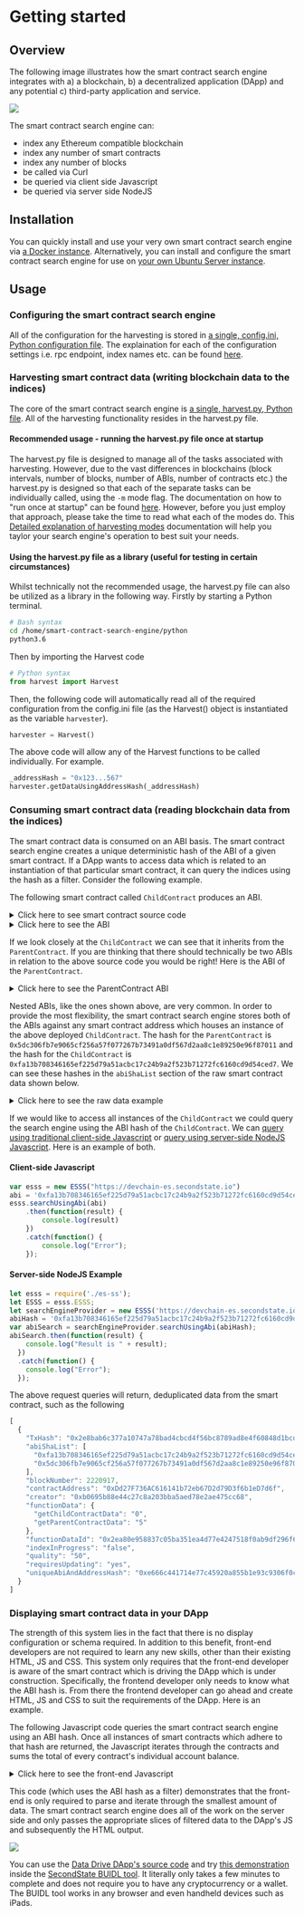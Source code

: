 # Getting started

## Overview

The following image illustrates how the smart contract search engine integrates with a) a blockchain, b) a decentralized application (DApp) and any potential c) third-party application and service.

![](../.gitbook/assets/SCSE-getting_started-01.png)

The smart contract search engine can:
 * index any Ethereum compatible blockchain
 * index any number of smart contracts
 * index any number of blocks
 * be called via Curl
 * be queried via client side Javascript
 * be queried via server side NodeJS
 
## Installation

You can quickly install and use your very own smart contract search engine via [a Docker instance](https://github.com/second-state/whitepapers/blob/master/smart-contracts-search-engine/start-a-search-engine-docker.md). Alternatively, you can install and configure the smart contract search engine for use on [your own Ubuntu Server instance](https://github.com/second-state/whitepapers/blob/master/smart-contracts-search-engine/start-a-search-engine.md).

## Usage

### Configuring the smart contract search engine

All of the configuration for the harvesting is stored in [a single, config.ini, Python configuration file](https://github.com/second-state/smart-contract-search-engine/blob/master/python/config.ini). The explaination for each of the configuration settings i.e. rpc endpoint, index names etc. can be found [here](https://github.com/second-state/whitepapers/blob/master/smart-contracts-search-engine/start-a-search-engine.md#configuring-the-python-harvester-a-single-configini-file).

### Harvesting smart contract data (writing blockchain data to the indices)

The core of the smart contract search engine is [a single, harvest.py, Python file](https://github.com/second-state/smart-contract-search-engine/blob/master/python/harvest.py). All of the harvesting functionality resides in the harvest.py file.

#### Recommended usage - running the harvest.py file once at startup

The harvest.py file is designed to manage all of the tasks associated with harvesting. However, due to the vast differences in blockchains (block intervals, number of blocks, number of ABIs, number of contracts etc.) the harvest.py is designed so that each of the separate tasks can be individually called, using the `-m` mode flag. The documentation on how to "run once at startup" can be found [here](https://github.com/second-state/whitepapers/blob/master/smart-contracts-search-engine/start-a-search-engine.md#recommended-usage---run-once-at-startup). However, before you just employ that approach, please take the time to read what each of the modes do. This [Detailed explanation of harvesting modes](https://github.com/second-state/whitepapers/blob/master/smart-contracts-search-engine/start-a-search-engine.md#detailed-explaination-of-harvesting-modes) documentation will help you taylor your search engine's operation to best suit your needs.


#### Using the harvest.py file as a library (useful for testing in certain circumstances)
Whilst technically not the recommended usage, the harvest.py file can also be utilized as a library in the following way. Firstly by starting a Python terminal.

```bash
# Bash syntax
cd /home/smart-contract-search-engine/python
python3.6
```
Then by importing the Harvest code

```python
# Python syntax
from harvest import Harvest
```
Then, the following code will automatically read all of the required configuration from the config.ini file (as the Harvest() object is instantiated as the variable `harvester`).

```python
harvester = Harvest()
```
The above code will allow any of the Harvest functions to be called individually. For example.

```python
_addressHash = "0x123...567"
harvester.getDataUsingAddressHash(_addressHash)
```

 
### Consuming smart contract data (reading blockchain data from the indices)

The smart contract data is consumed on an ABI basis. The smart contract search engine creates a unique deterministic hash of the ABI of a given smart contract. If a DApp wants to access data which is related to an instantiation of that particular smart contract, it can query the indices using the hash as a filter. Consider the following example.

The following smart contract called `ChildContract` produces an ABI.

<details><summary>Click here to see smart contract source code</summary>
<p>
 
```javascript
pragma solidity >=0.4.0 <0.6.0;

contract ParentContract {
    uint parentContractData = 5;

    function setParentContractData(uint _parentContractData) public {
        parentContractData = _parentContractData;
    }
    function getParentContractData() public view returns (uint){
        return parentContractData;
    }
}
contract ChildContract is ParentContract{
    uint childContractData;

    function setChildContractData(uint _childContractData) public {
        childContractData = _childContractData;
    }

    function getChildContractData() public view returns (uint) {
        return childContractData;
    }
}
```
</p>
</details>

<details><summary>Click here to see the ABI</summary>
<p>
 
```javascript
[
  {
    "constant": false,
    "inputs": [
      {
        "name": "_parentContractData",
        "type": "uint256"
      }
    ],
    "name": "setParentContractData",
    "outputs": [],
    "payable": false,
    "stateMutability": "nonpayable",
    "type": "function"
  },
  {
    "constant": true,
    "inputs": [],
    "name": "getChildContractData",
    "outputs": [
      {
        "name": "",
        "type": "uint256"
      }
    ],
    "payable": false,
    "stateMutability": "view",
    "type": "function"
  },
  {
    "constant": true,
    "inputs": [],
    "name": "getParentContractData",
    "outputs": [
      {
        "name": "",
        "type": "uint256"
      }
    ],
    "payable": false,
    "stateMutability": "view",
    "type": "function"
  },
  {
    "constant": false,
    "inputs": [
      {
        "name": "_childContractData",
        "type": "uint256"
      }
    ],
    "name": "setChildContractData",
    "outputs": [],
    "payable": false,
    "stateMutability": "nonpayable",
    "type": "function"
  }
]
```
</p>
</details>

If we look closely at the `ChildContract` we can see that it inherits from the `ParentContract`. If you are thinking that there should technically be two ABIs in relation to the above source code you would be right! Here is the ABI of the `ParentContract`.

<details><summary>Click here to see the ParentContract ABI</summary>
<p>

```javascript
[
  {
    "constant": false,
    "inputs": [
      {
        "name": "_parentContractData",
        "type": "uint256"
      }
    ],
    "name": "setParentContractData",
    "outputs": [],
    "payable": false,
    "stateMutability": "nonpayable",
    "type": "function"
  },
  {
    "constant": true,
    "inputs": [],
    "name": "getParentContractData",
    "outputs": [
      {
        "name": "",
        "type": "uint256"
      }
    ],
    "payable": false,
    "stateMutability": "view",
    "type": "function"
  }
]
```
</p>
</details>

Nested ABIs, like the ones shown above, are very common. In order to provide the most flexibility, the smart contract search engine stores both of the ABIs against any smart contract address which houses an instance of the above deployed `ChildContract`. The hash for the `ParentContract` is `0x5dc306fb7e9065cf256a57f077267b73491a0df567d2aa8c1e89250e96f87011` and the hash for the `ChildContract` is `0xfa13b708346165ef225d79a51acbc17c24b9a2f523b71272fc6160cd9d54ced7`. We can see these hashes in the `abiShaList` section of the raw smart contract data shown below.

<details><summary>Click here to see the raw data example</summary>
<p>
 
```javascript
{
    "took": 0,
    "timed_out": false,
    "_shards": {
        "total": 5,
        "successful": 5,
        "skipped": 0,
        "failed": 0
    },
    "hits": {
        "total": 1,
        "max_score": 1.6739764,
        "hits": [
            {
                "_index": "devchaintwo",
                "_type": "_doc",
                "_id": "0xDd27F736AC616141b72eb67D2d79D3f6b1eD7d6f",
                "_score": 1.6739764,
                "_source": {
                    "TxHash": "0x2e8bab6c377a10747a78bad4cbcd4f56bc8789ad8e4f60848d1bcd6518cf6435",
                    "abiShaList": [
                        "0xfa13b708346165ef225d79a51acbc17c24b9a2f523b71272fc6160cd9d54ced7",
                        "0x5dc306fb7e9065cf256a57f077267b73491a0df567d2aa8c1e89250e96f87011"
                    ],
                    "blockNumber": 2220917,
                    "creator": "0xb0695b88e44c27c8a203bba5aed78e2ae475cc68",
                    "contractAddress": "0xDd27F736AC616141b72eb67D2d79D3f6b1eD7d6f",
                    "functionDataList": {
                        "0": [
                            {
                                "functionDataId": "0x2ea80e958837c05ba351ea4d77e4247518f0ab9df296f632963417c79ceac7f4",
                                "functionData": {
                                    "getChildContractData": "0",
                                    "getParentContractData": "5"
                                },
                                "uniqueAbiAndAddressHash": "0xe666c441714e77c45920a855b1e93c9306f0c8768769627637993c9ae4d15bac"
                            }
                        ]
                    },
                    "requiresUpdating": "yes",
                    "quality": "50",
                    "indexInProgress": "false"
                }
            }
        ]
    }
}
```
</p>
</details>

If we would like to access all instances of the `ChildContract` we could query the search engine using the ABI hash of the `ChildContract`. We can [query using traditional client-side Javascript](https://github.com/second-state/es-ss.js/tree/master/traditional_non_node_js) or [query using server-side NodeJS Javascript](https://github.com/second-state/es-ss.js). Here is an example of both.

#### Client-side Javascript
```javascript
var esss = new ESSS("https://devchain-es.secondstate.io")
abi = '0xfa13b708346165ef225d79a51acbc17c24b9a2f523b71272fc6160cd9d54ced7';
esss.searchUsingAbi(abi)
    .then(function(result) {
        console.log(result)
    })
    .catch(function() {
        console.log("Error");
    });
```

#### Server-side NodeJS Example
```javascript
let esss = require('./es-ss');  
let ESSS = esss.ESSS;
let searchEngineProvider = new ESSS('https://devchain-es.secondstate.io');
abiHash = '0xfa13b708346165ef225d79a51acbc17c24b9a2f523b71272fc6160cd9d54ced7';
var abiSearch = searchEngineProvider.searchUsingAbi(abiHash);
abiSearch.then(function(result) {
    console.log("Result is " + result);
  })
  .catch(function() {
    console.log("Error");
  });
```

The above request queries will return, deduplicated data from the smart contract, such as the following

```javascript
[
  {
    "TxHash": "0x2e8bab6c377a10747a78bad4cbcd4f56bc8789ad8e4f60848d1bcd6518cf6435", 
    "abiShaList": [
      "0xfa13b708346165ef225d79a51acbc17c24b9a2f523b71272fc6160cd9d54ced7", 
      "0x5dc306fb7e9065cf256a57f077267b73491a0df567d2aa8c1e89250e96f87011"
    ], 
    "blockNumber": 2220917, 
    "contractAddress": "0xDd27F736AC616141b72eb67D2d79D3f6b1eD7d6f", 
    "creator": "0xb0695b88e44c27c8a203bba5aed78e2ae475cc68", 
    "functionData": {
      "getChildContractData": "0", 
      "getParentContractData": "5"
    }, 
    "functionDataId": "0x2ea80e958837c05ba351ea4d77e4247518f0ab9df296f632963417c79ceac7f4", 
    "indexInProgress": "false", 
    "quality": "50", 
    "requiresUpdating": "yes", 
    "uniqueAbiAndAddressHash": "0xe666c441714e77c45920a855b1e93c9306f0c8768769627637993c9ae4d15bac"
  }
]
```
### Displaying smart contract data in your DApp

The strength of this system lies in the fact that there is no display configuration or schema required. In addition to this benefit, front-end developers are not required to learn any new skills, other than their existing HTML, JS and CSS. This system only requires that the front-end developer is aware of the smart contract which is driving the DApp which is under construction. Specifically, the frontend developer only needs to know what the ABI hash is. From there the frontend developer can go ahead and create HTML, JS and CSS to suit the requirements of the DApp. Here is an example.

The following Javascript code queries the smart contract search engine using an ABI hash. Once all instances of smart contracts which adhere to that hash are returned, the Javascript iterates through the contracts and sums the total of every contract's individual account balance.

<details><summary>Click here to see the front-end Javascript</summary>
<p>
 
```javascript
function displayTotal() {
    esss.shaAbi(JSON.stringify(abi)).then((shaResult) => {
        var sha = JSON.parse(shaResult).abiSha3;
        esss.searchUsingAbi(sha).then((searchResult) => {
            var items = JSON.parse(searchResult);
            var totalBodyInner = "";
            var total = 0;
            items.forEach(function(item) {
                total = total + parseInt(item.functionData.getAccountBalance);
            });
            console.log(total)
            totalBodyInner = totalBodyInner + "<tr id='total'><td>" + total + "</tr>";
            document.querySelector("#totalBody").innerHTML = totalBodyInner;
        });
    }); // end of esss
}
```

</p>
</details>

This code (which uses the ABI hash as a filter) demonstrates that the front-end is only required to parse and iterate through the smallest amount of data. The smart contract search engine does all of the work on the server side and only passes the appropriate slices of filtered data to the DApp's JS and subsequently the HTML output.

![](../.gitbook/assets/SCSE-getting_started-02.png)

You can use the [Data Drive DApp's source code](https://github.com/second-state/buidl/tree/master/demo/data-v2) and try [this demonstration](https://docs.secondstate.io/buidl-developer-tool/access-contracts-data) inside the [SecondState BUIDL tool](http://buidl.secondstate.io/). It literally only takes a few minutes to complete and does not require you to have any cryptocurrency or a wallet. The BUIDL tool works in any browser and even handheld devices such as iPads.
